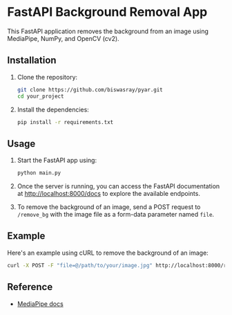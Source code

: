# FastAPI Background Removal App

This FastAPI application removes the background from an image using MediaPipe, NumPy, and OpenCV (cv2).

## Installation

1. Clone the repository:

    ```bash
    git clone https://github.com/biswasray/pyar.git
    cd your_project
    ```

2. Install the dependencies:

    ```bash
    pip install -r requirements.txt
    ```

## Usage

1. Start the FastAPI app using:

    ```bash
    python main.py
    ```

2. Once the server is running, you can access the FastAPI documentation at [http://localhost:8000/docs](http://localhost:8000/docs) to explore the available endpoints.

3. To remove the background of an image, send a POST request to `/remove_bg` with the image file as a form-data parameter named `file`.

## Example

Here's an example using cURL to remove the background of an image:

```bash
curl -X POST -F "file=@/path/to/your/image.jpg" http://localhost:8000/remove_bg
```

## Reference
- [MediaPipe docs](https://developers.google.com/mediapipe/api/solutions/python/mp)
